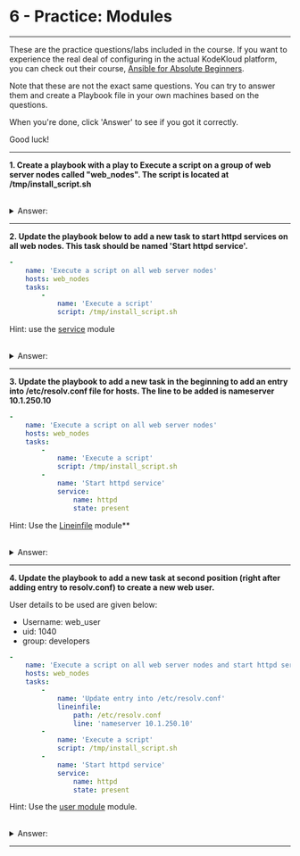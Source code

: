 <!-- 2021-01-24 00:51:24 -->

# 6 - Practice: Modules #
________________________________________________________________

These are the practice questions/labs included in the course. If you want to experience the real deal of configuring in the actual KodeKloud platform, you can check out their course, [Ansible for Absolute Beginners](https://kodekloud.com/p/ansible-for-the-absolute-beginners).

Note that these are not the exact same questions. You can try to answer them and create a Playbook file in your own machines based on the questions.

When you're done, click 'Answer' to see if you got it correctly.

Good luck!
______________________________________________

**1. Create a  playbook with a play to Execute a script on a group of web server nodes called "web_nodes". The script is located at /tmp/install_script.sh**

<br>

<details>
<summary> Answer: </summary>

```yaml
-
    name: 'Execute a script on all web server nodes'
    hosts: web_nodes
    tasks:
        -
            name: 'Execute a script on all web server nodes'
            script: /tmp/install_script.sh
```

</details>

______________________________________________

**2. Update the playbook below to add a new task to start httpd services on all web nodes. This task should be named 'Start httpd service'.**

```yaml
-
    name: 'Execute a script on all web server nodes'
    hosts: web_nodes
    tasks:
        -
            name: 'Execute a script'
            script: /tmp/install_script.sh
```

Hint: use the [service](https://docs.ansible.com/ansible/latest/collections/ansible/builtin/service_module.html) module

<br>

<details>
<summary> Answer: </summary>
```yaml
-
    name: 'Execute a script on all web server nodes'
    hosts: web_nodes
    tasks:
        -
            name: 'Execute a script'
            script: /tmp/install_script.sh
        -
            name: 'Start httpd service'
            service: 'name=httpd state=started'
```

</details>

_________________

**3. Update the playbook to add a new task in the beginning to add an entry into /etc/resolv.conf file for hosts. The line to be added is nameserver 10.1.250.10**

```yaml
-
    name: 'Execute a script on all web server nodes'
    hosts: web_nodes
    tasks:
        -
            name: 'Execute a script'
            script: /tmp/install_script.sh
        -
            name: 'Start httpd service'
            service:
                name: httpd
                state: present

```

Hint: Use the [Lineinfile](https://docs.ansible.com/ansible/latest/collections/ansible/builtin/lineinfile_module.html) module**

<br>

<details>
<summary> Answer: </summary>

```yaml
-
    name: 'Execute a script on all web server nodes'
    hosts: web_nodes
    tasks:
        -
            name: 'Update entry into /etc/resolv.conf'
            lineinfile:
                path: /etc/resolv.conf
                line: 'nameserver 10.1.250.10'
        -
            name: 'Execute a script'
            script: /tmp/install_script.sh
        -
            name: 'Start httpd service'
            service:
                name: httpd
                state: present

```

</details>

____________________________________

**4. Update the playbook to add a new task at second position (right after adding entry to resolv.conf) to create a new web user.**


User details to be used are given below:
- Username: web_user
- uid: 1040
- group: developers

```yaml
-
    name: 'Execute a script on all web server nodes and start httpd service'
    hosts: web_nodes
    tasks:
        -
            name: 'Update entry into /etc/resolv.conf'
            lineinfile:
                path: /etc/resolv.conf
                line: 'nameserver 10.1.250.10'
        -
            name: 'Execute a script'
            script: /tmp/install_script.sh
        -
            name: 'Start httpd service'
            service:
                name: httpd
                state: present

```

Hint: Use the [user module](https://docs.ansible.com/ansible/latest/collections/ansible/builtin/user_module.html) module.

<br>

<details>
<summary> Answer: </summary>

```yaml
-
    name: 'Execute a script on all web server nodes and start httpd service'
    hosts: web_nodes
    tasks:
        -
            name: 'Update entry into /etc/resolv.conf'
            lineinfile:
                path: /etc/resolv.conf
                line: 'nameserver 10.1.250.10'
        -
            name: 'Create a new user'
            user:
                name: web_user
                uid: 1040
                group: developers
        -
            name: 'Execute a script'
            script: /tmp/install_script.sh
        -
            name: 'Start httpd service'
            service:
                name: httpd
                state: present

```

</details>

____________________________________

